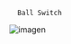       Ball Switch

![imagen](https://user-images.githubusercontent.com/71404620/197462703-4660c0ab-93b0-4cd3-bbc8-d0e2bafee484.png)
